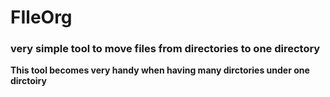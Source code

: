 # FIleOrg
### very simple tool to move files from directories to one directory 
**This tool becomes very handy when having many dirctories under one dirctoiry**
